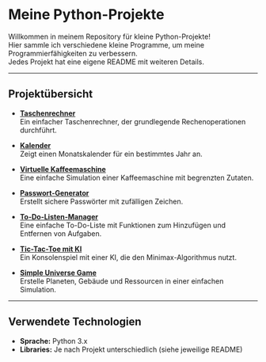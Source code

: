 # Meine Python-Projekte

Willkommen in meinem Repository für kleine Python-Projekte!  
Hier sammle ich verschiedene kleine Programme, um meine Programmierfähigkeiten zu verbessern.  
Jedes Projekt hat eine eigene README mit weiteren Details.

---

## Projektübersicht

- **[Taschenrechner](python-mini-projects/calculator/README.md)**  
  Ein einfacher Taschenrechner, der grundlegende Rechenoperationen durchführt.

- **[Kalender](https://github.com/LorkasErnst/python-mini-projects/blob/main/calender/README.md)**  
  Zeigt einen Monatskalender für ein bestimmtes Jahr an.

- **[Virtuelle Kaffeemaschine](https://github.com/LorkasErnst/python-mini-projects/blob/main/coffee_machine/README.md)**  
  Eine einfache Simulation einer Kaffeemaschine mit begrenzten Zutaten.

- **[Passwort-Generator](https://github.com/LorkasErnst/python-mini-projects/blob/main/password_generator/README.md)**  
  Erstellt sichere Passwörter mit zufälligen Zeichen.

- **[To-Do-Listen-Manager](https://github.com/LorkasErnst/python-mini-projects/blob/main/todo_list/README.md)**  
  Eine einfache To-Do-Liste mit Funktionen zum Hinzufügen und Entfernen von Aufgaben.

- **[Tic-Tac-Toe mit KI](https://github.com/LorkasErnst/python-mini-projects/blob/main/tictactoe/README.md)**  
  Ein Konsolenspiel mit einer KI, die den Minimax-Algorithmus nutzt.

- **[Simple Universe Game](https://github.com/LorkasErnst/python-mini-projects/blob/main/simple-universe-game/README.md)**  
  Erstelle Planeten, Gebäude und Ressourcen in einer einfachen Simulation.

---

## Verwendete Technologien

- **Sprache:** Python 3.x  
- **Libraries:** Je nach Projekt unterschiedlich (siehe jeweilige README)
